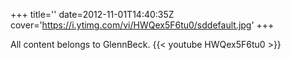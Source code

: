 +++
title=''
date=2012-11-01T14:40:35Z
cover='https://i.ytimg.com/vi/HWQex5F6tu0/sddefault.jpg'
+++

All content belongs to GlennBeck.
{{< youtube HWQex5F6tu0 >}}
